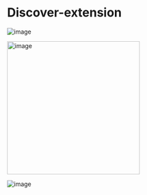 # Discover-extension
![image](https://user-images.githubusercontent.com/76881511/143586680-c2ae223c-f891-423a-804c-262d00042c4c.png)

<img width="310" alt="image" src="https://user-images.githubusercontent.com/76881511/143586606-5bb7a533-26f8-49bc-bf7d-c09bb2edd86d.png">

![image](https://user-images.githubusercontent.com/76881511/143586931-a42c26de-359c-4065-b2c4-dca9ee96e414.png)




